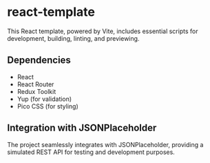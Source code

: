 # react-template

This React template, powered by Vite, includes essential scripts for development, building, linting, and previewing.

## Dependencies

- React
- React Router
- Redux Toolkit
- Yup (for validation)
- Pico CSS (for styling)

## Integration with JSONPlaceholder

The project seamlessly integrates with JSONPlaceholder, providing a simulated REST API for testing and development purposes.
